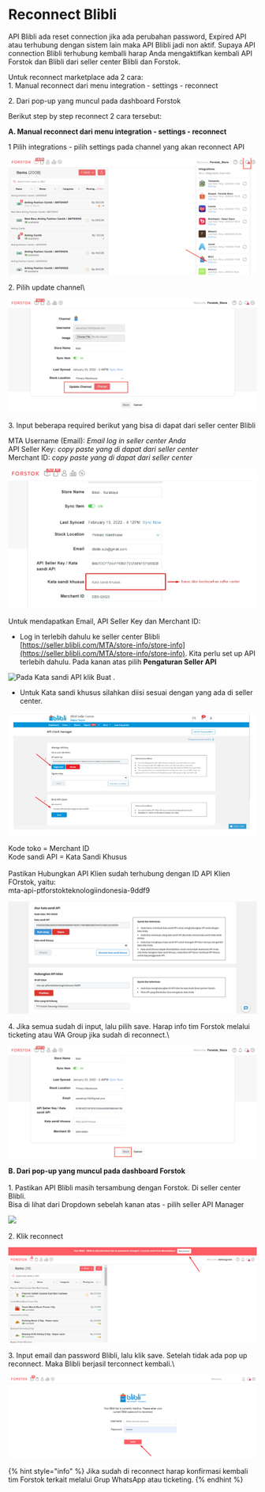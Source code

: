 # Reconnect Blibli

API Blibli ada reset connection jika ada perubahan password, Expired API atau terhubung dengan sistem lain maka API Blibli jadi non aktif. Supaya API connection Blibli terhubung kemballi harap Anda mengaktifkan kembali API Forstok dan Blibli dari seller center Blibli dan Forstok.

Untuk reconnect marketplace ada 2 cara:\
1\. Manual reconnect dari menu integration - settings - reconnect

2\. Dari pop-up yang muncul pada dashboard Forstok

Berikut step by step reconnect 2 cara tersebut:

**A. Manual reconnect dari menu integration - settings - reconnect**

1 Pilih integrations - pilih settings pada channel yang akan reconnect API

![](<../../.gitbook/assets/image (441).png>)

2\. Pilih update channel\


![](<../../.gitbook/assets/image (442).png>)

3\. Input beberapa required berikut yang bisa di dapat dari seller center Blibli

MTA Username (Email): _Email log in seller center Anda_\
API Seller Key: _copy paste yang di dapat dari seller center_\
Merchant ID: _copy paste yang di dapat dari seller center_

![](<../../.gitbook/assets/WhatsApp Image 2022-02-15 at 16.49.11.jpeg>)

Untuk mendapatkan Email, API Seller Key dan Merchant ID:

* Log in terlebih dahulu ke seller center Blibli [https://seller.blibli.com/MTA/store-info/store-info](https://seller.blibli.com/MTA/store-info/store-info). Kita perlu set up API terlebih dahulu. Pada kanan atas pilih **Pengaturan Seller API**

![Pada Kata sandi API klik Buat . ](https://s3.amazonaws.com/cdn.freshdesk.com/data/helpdesk/attachments/production/48066775314/original/HUAtQ\_zL9xirsYbz-obm0lI-ncXyuq16Cw.png?1603734604)

* Untuk Kata sandi khusus silahkan diisi sesuai dengan yang ada di seller center.

![](<../../.gitbook/assets/WhatsApp Image 2022-02-15 at 16.09.22.jpeg>)

Kode toko = Merchant ID\
Kode sandi API = Kata Sandi Khusus\
\
Pastikan Hubungkan API Klien sudah terhubung dengan ID API Klien FOrstok, yaitu:\
mta-api-ptforstokteknologiindonesia-9ddf9

![](<../../.gitbook/assets/image (447) (1) (1).png>)

4\. Jika semua sudah di input, lalu pilih save. Harap info tim Forstok melalui ticketing atau WA Group jika sudah di reconnect.\


![](<../../.gitbook/assets/image (450) (1) (1).png>)

**B. Dari pop-up yang muncul pada dashboard Forstok**\
\
1\. Pastikan API Blibli masih tersambung dengan Forstok. Di seller center Blibli.\
Bisa di lihat dari Dropdown sebelah kanan atas - pilih seller API Manager

![](https://s3.amazonaws.com/cdn.freshdesk.com/data/helpdesk/attachments/production/48087352720/original/LbA4f7R-UMAA6T7Qs\_aWeJfhkgNvDWFzrA.png?1613468465)

2\. Klik reconnect

![](<../../.gitbook/assets/image (298).png>)

3\. Input email dan password Blibli, lalu klik save. Setelah tidak ada pop up reconnect. Maka Blibli berjasil terconnect kembali.\


![](<../../.gitbook/assets/image (297).png>)

{% hint style="info" %}
Jika sudah di reconnect harap konfirmasi kembali tim Forstok terkait melalui Grup WhatsApp atau ticketing.
{% endhint %}
